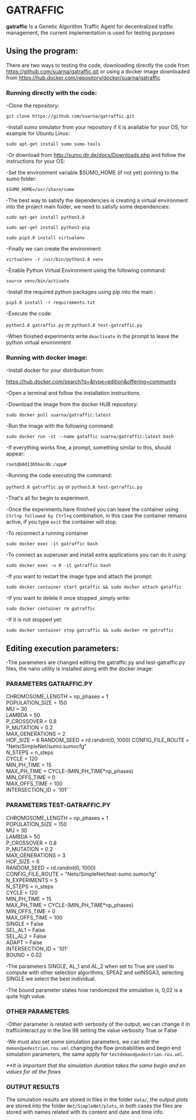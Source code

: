 # GATRAFFIC

**gatraffic** Is a Genetic Algorithm Traffic Agent for decentralized traffic management, the current implementation is used for testing purposes

## Using the program:
There are two ways to testing the code, downloading directly the code from https://github.com/suarna/gatraffic.git 
or using a docker image downloaded from https://hub.docker.com/repository/docker/suarna/gatraffic

### Running directly with the code:

 -Clone the repository:

   `git clone https://github.com/suarna/gatraffic.git`

 -Install sumo simulator from your repository if it is available for your OS,
 for example for Ubuntu Linux:
 
	sudo apt-get install sumo sumo-tools
	
-Or download from http://sumo.dlr.de/docs/Downloads.php and follow the instructions for your OS:

-Set the environment variable $SUMO_HOME (if not yet) pointing to the sumo folder:

  `$SUMO_HOME=/usr/share/sumo`

-The best way to satisfy the dependencies is creating a virtual environment into the project main folder, we need to 
satisfy some dependencies:

`sudo apt-get install python3.8`

`sudo apt-get install python3-pip`

`sudo pip3.8 install virtualenv`

-Finally we can create the environment:

`virtualenv -r /usr/bin/python3.8 venv`
 
-Enable Python Virtual Environment using the following command:
  
`source venv/bin/activate`

-Install the required python packages using pip into the main :

`pip3.8 install -r requirements.txt`

-Execute the code:

`python3.8 gatraffic.py`
or
`python3.8 test-gatraffic.py`

-When finished experiments write `deactivate` in the prompt to leave the python virtual environment
  
### Running with docker image:

-Install docker for your distribution from:

https://hub.docker.com/search?q=&type=edition&offering=community  

-Open a terminal and follow the installation instructions.

-Download the image from the docker HUB repository:

`sudo docker pull suarna/gatraffic:latest`

-Run the image with the following command:

`sudo docker run -it --name gataffic suarna/gatraffic:latest bash`

-If everything works fine, a prompt, something similar to this, should appear:

`root@b0d1305bac4b:/app#`

-Running the code executing the command:

`python3.8 gatraffic.py`
or
`python3.8 test-gatraffic.py`

-That's all for begin to experiment.

-Once the experiments have finished you can leave the container using 
`Ctrl+p followed by Ctrl+q` combination, in this case the container remains active, 
if you type `exit` the container will stop. 

-To reconnect a running container

`sudo docker exec -it gatraffic bash`   

-To connect as superuser and install extra applications you can do it using:

`sudo docker exec -u 0 -it gatraffic bash `

-If you want to restart the image type and attach the prompt:

`sudo docker container start gataffic && sudo docker attach gataffic`

-If you want to delete it once stopped ,simply write:

`sudo docker container rm gatraffic`

-If it is not stopped yet:

`sudo docker container stop gatraffic && sudo docker rm gatraffic`


## Editing execution parameters:

-The parameters are changed editing the gatraffic.py and test-gatraffic.py files, the nano utility is installed along 
with the docker image:

### PARAMETERS GATRAFFIC.PY

CHROMOSOME_LENGTH = np_phases + 1  
POPULATION_SIZE = 150  
MU = 30  
LAMBDA = 50  
P_CROSSOVER = 0.8  
P_MUTATION = 0.2  
MAX_GENERATIONS = 2  
HOF_SIZE = 6
RANDOM_SEED = rd.randint(0, 1000)
CONFIG_FILE_ROUTE = "Nets/SimpleNet/sumo.sumocfg"  
N_STEPS = n_steps  
CYCLE = 120  
MIN_PH_TIME = 15  
MAX_PH_TIME = CYCLE-(MIN_PH_TIME*np_phases)  
MIN_OFFS_TIME = 0  
MAX_OFFS_TIME = 100  
INTERSECTION_ID = '101'  `

### PARAMETERS TEST-GATRAFFIC.PY

CHROMOSOME_LENGTH = np_phases + 1  
POPULATION_SIZE = 150  
MU = 30  
LAMBDA = 50  
P_CROSSOVER = 0.8  
P_MUTATION = 0.2  
MAX_GENERATIONS = 3  
HOF_SIZE = 6  
RANDOM_SEED = rd.randint(0, 1000)  
CONFIG_FILE_ROUTE = "Nets/SimpleNet/test-sumo.sumocfg"  
N_EXPERIMENTS = 5  
N_STEPS = n_steps  
CYCLE = 120  
MIN_PH_TIME = 15  
MAX_PH_TIME = CYCLE-(MIN_PH_TIME*np_phases)  
MIN_OFFS_TIME = 0  
MAX_OFFS_TIME = 100  
SINGLE = False  
SEL_AL1 = False  
SEL_AL2 = False  
ADAPT = False  
INTERSECTION_ID = '101'   
BOUND = 0.02  

-The parameters SINGLE, AL_1 and AL_2 when set to True are used to compute with other selection algorithms, SPEA2 and 
selNSGA3, selecting SINGLE we select the best individual.

-The bound parameter states how randomized the simulation is, 0,02 is a quite high value. 

### OTHER PARAMETERS 

-Other parameter is related with verbosity of the output, we can change it in 
trafficinteract.py in the line 98 setting the value verbosity True or False

-We must also set some simulation parameters, we can edit the `demandpedestrian.rou.xml`
changing the flow probabilities and begin end simulation parameters, the same apply for 
`testdemandpedestrian.rou.xml`.

_**It is important that the simulation duration takes the same begin and en values 
for all the flows_

### OUTPUT RESULTS

The simulation results are stored in files in the folder `data/`, the output plots are stored into the folder 
`Net/SimpleNet/plots`, in both cases the files are stored with names related with its content and date and time info.